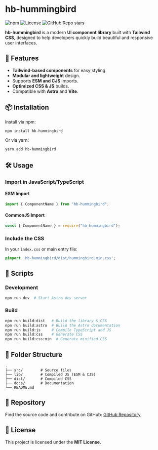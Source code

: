 # hb-hummingbird

![npm](https://img.shields.io/npm/v/hb-hummingbird?color=blue) ![License](https://img.shields.io/npm/l/hb-hummingbird) ![GitHub Repo stars](https://img.shields.io/github/stars/khayrul-dev/hb-hummingbird?style=social)

**hb-hummingbird** is a modern **UI component library** built with **Tailwind CSS**, designed to help developers quickly build beautiful and responsive user interfaces.

## 🚀 Features
- **Tailwind-based components** for easy styling.
- **Modular and lightweight** design.
- Supports **ESM and CJS** imports.
- **Optimized CSS & JS** builds.
- Compatible with **Astro** and **Vite**.

## 📦 Installation

Install via npm:
```sh
npm install hb-hummingbird
```

Or via yarn:
```sh
yarn add hb-hummingbird
```

## 🛠 Usage

### Import in JavaScript/TypeScript
#### ESM Import
```js
import { ComponentName } from "hb-hummingbird";
```
#### CommonJS Import
```js
const { ComponentName } = require("hb-hummingbird");
```

### Include the CSS
In your `index.css` or main entry file:
```css
@import 'hb-hummingbird/dist/hummingbird.min.css';
```

## 📜 Scripts

### Development
```sh
npm run dev  # Start Astro dev server
```

### Build
```sh
npm run build:dist   # Build the library & CSS
npm run build:astro  # Build the Astro documentation
npm run build:js     # Compile TypeScript and JS
npm run build:css    # Generate CSS
npm run build:css:min  # Generate minified CSS
```

## 📂 Folder Structure
```
.
├── src/        # Source files
├── lib/        # Compiled JS (ESM & CJS)
├── dist/       # Compiled CSS
├── docs/       # Documentation
└── README.md
```

## 🔗 Repository
Find the source code and contribute on GitHub:
[GitHub Repository](https://github.com/khayrul-dev/hb-hummingbird)

## 📜 License
This project is licensed under the **MIT License**.


